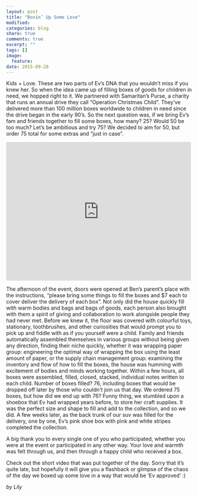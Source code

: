 ```yaml
---
layout: post
title: "Boxin’ Up Some Love"
modified:
categories: blog
share: true
comments: true
excerpt: ""
tags: []
image:
  feature:
date: 2015-09-28
---
```


Kids + Love. These are two parts of Ev’s DNA that you wouldn’t miss if you knew her. So when the idea came up of filling boxes of goods for children in need, we hopped right to it. We partnered with Samaritan’s Purse, a charity that runs an annual drive they call “Operation Christmas Child”. They’ve delivered more than 100 million boxes worldwide to children in need  since the drive began in the early 90’s. 
So the next question was, if we bring Ev’s fam and friends together to fill some boxes, how many? 25? Would 50 be too much? Let’s be ambitious and try 75? 
We decided to aim for 50, but order 75 total for some extras and “just in case”. 

<iframe src="https://player.vimeo.com/video/141326122" width="500" height="375" frameborder="0" webkitallowfullscreen mozallowfullscreen allowfullscreen></iframe>

The afternoon of the event, doors were opened at Ben’s parent’s place with the instructions, “please bring some things to fill the boxes and $7 each to cover deliver the delivery of each box”. Not only did the house quickly fill with warm bodies and bags and bags of goods, each person also brought with them a spirit of giving and collaboration to work alongside people they had never met. Before we knew it, the floor was covered with colourful toys, stationary, toothbrushes, and other curiosities that would prompt you to pick up and fiddle with as if you yourself were a child. Family and friends automatically assembled themselves in various groups without being given any direction, finding their niche quickly, whether it was wrapping paper group: engineering the optimal way of wrapping the box using the least amount of paper, or the supply chain management group: examining the inventory and flow of how to fill the boxes, the house was humming with excitement of bodies and minds working together. Within a few hours, all boxes were assembled, filled, closed, stacked, individual notes written to each child. Number of boxes filled? 76, including boxes that would be dropped off later by those who couldn’t join us that day. We ordered 75 boxes, but how did we end up with 76? Funny thing, we stumbled upon a shoebox that Ev had wrapped years before, to store her craft supplies. It was the perfect size and shape to fill and add to the collection, and so we did. A few weeks later, as the back trunk of our suv was filled for the delivery, one by one, Ev’s pink shoe box with pink and white stripes completed the collection. 

A big thank you to every single one of you who participated, whether you were at the event or participated in any other way. Your love and warmth was felt through us, and then through a happy child who received a box. 

Check out the short video that was put together of the day. Sorry that it’s quite late, but hopefully it will give you a flashback or glimpse of the chaos of the day we boxed up some love in a way that would be ‘Ev approved’ :)

*by Lily*